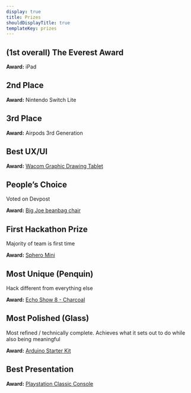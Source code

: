 ```yaml
---
display: true
title: Prizes
shouldDisplayTitle: true
templateKey: prizes
---
```

## (1st overall) The Everest Award

**Award:** iPad

## 2nd Place

**Award:** Nintendo Switch Lite

## 3rd Place

**Award:** Airpods 3rd Generation

## Best UX/UI

**Award:**
[Wacom Graphic Drawing Tablet](https://www.amazon.com/Wacom-Graphic-Drawing-Tablet-Beginners/dp/B07S1RR3FR)

## People’s Choice
Voted on Devpost

**Award:**
[Big Joe beanbag chair](https://www.amazon.com/Big-Joe-645602-Chair-Stretch/dp/B008AE0WV0)

## First Hackathon Prize
Majority of team is first time

**Award:**
[Sphero Mini](https://sphero.com/collections/all/products/sphero-mini)

## Most Unique (Penquin)

Hack different from everything else

**Award:**
[Echo Show 8 - Charcoal](https://www.bestbuy.com/site/amazon-echo-show-8-smart-display-with-alexa-charcoal/6380481.p?skuId=6380481)

## Most Polished (Glass)

Most refined / technically complete. Achieves what it sets out to do while also being meaningful

**Award:**
[Arduino Starter Kit](https://store-usa.arduino.cc/products/arduino-starter-kit-multi-language)

## Best Presentation

**Award:**
[Playstation Classic Console](https://www.amazon.com/PlayStation-Classic-Console/dp/B07HHVF2XG/)